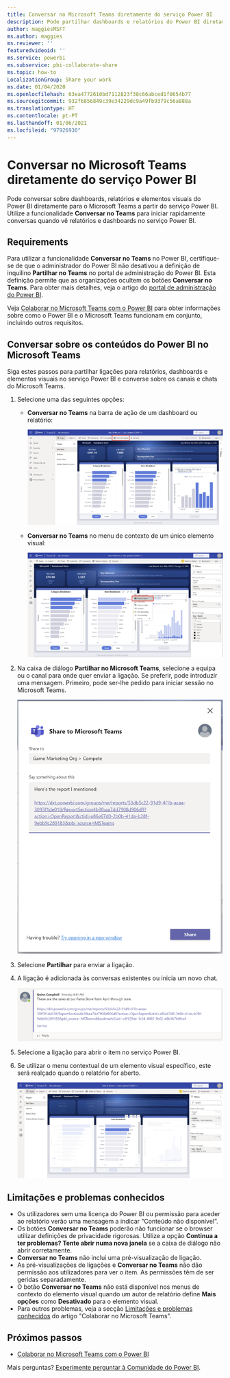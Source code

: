 ```yaml
---
title: Conversar no Microsoft Teams diretamente do serviço Power BI
description: Pode partilhar dashboards e relatórios do Power BI diretamente para o Microsoft Teams a partir do serviço Power BI.
author: maggiesMSFT
ms.author: maggies
ms.reviewer: ''
featuredvideoid: ''
ms.service: powerbi
ms.subservice: pbi-collaborate-share
ms.topic: how-to
LocalizationGroup: Share your work
ms.date: 01/04/2020
ms.openlocfilehash: 63ea4772610bd7112823f38c66abced1f0654b77
ms.sourcegitcommit: 932f6856849c39e34229dc9a49fb9379c56a888a
ms.translationtype: HT
ms.contentlocale: pt-PT
ms.lasthandoff: 01/06/2021
ms.locfileid: "97926930"
---
```

# <a name="chat-in-microsoft-teams-directly-from-the-power-bi-service"></a>Conversar no Microsoft Teams diretamente do serviço Power BI

Pode conversar sobre dashboards, relatórios e elementos visuais do Power BI diretamente para o Microsoft Teams a partir do serviço Power BI. Utilize a funcionalidade **Conversar no Teams** para iniciar rapidamente conversas quando vê relatórios e dashboards no serviço Power BI.

## <a name="requirements"></a>Requirements

Para utilizar a funcionalidade **Conversar no Teams** no Power BI, certifique-se de que o administrador do Power BI não desativou a definição de inquilino **Partilhar no Teams** no portal de administração do Power BI. Esta definição permite que as organizações ocultem os botões **Conversar no Teams**. Para obter mais detalhes, veja o artigo do [portal de administração do Power BI](../admin/service-admin-portal.md#share-to-teams).

Veja [Colaborar no Microsoft Teams com o Power BI](service-collaborate-microsoft-teams.md) para obter informações sobre como o Power BI e o Microsoft Teams funcionam em conjunto, incluindo outros requisitos.

## <a name="chat-about-power-bi-content-in-microsoft-teams"></a>Conversar sobre os conteúdos do Power BI no Microsoft Teams

Siga estes passos para partilhar ligações para relatórios, dashboards e elementos visuais no serviço Power BI e converse sobre os canais e chats do Microsoft Teams.

1. Selecione uma das seguintes opções:

   * **Conversar no Teams** na barra de ação de um dashboard ou relatório:

       ![Captura de ecrã a mostrar o botão Conversar no Teams na barra de ação.](media/service-share-report-teams/service-teams-share-to-teams-action-bar-button.png)
    
   * **Conversar no Teams** no menu de contexto de um único elemento visual:
    
      ![Captura de ecrã a mostrar o botão Conversar no Teams no menu contextual de um elemento visual.](media/service-share-report-teams/service-teams-share-to-teams-visual-context-menu.png)

1. Na caixa de diálogo **Partilhar no Microsoft Teams**, selecione a equipa ou o canal para onde quer enviar a ligação. Se preferir, pode introduzir uma mensagem. Primeiro, pode ser-lhe pedido para iniciar sessão no Microsoft Teams.

    ![Captura de ecrã a mostrar a caixa de diálogo Partilhar no Microsoft Teams com informações e mensagem.](media/service-share-report-teams/service-teams-share-to-teams-dialog.png)

1. Selecione **Partilhar** para enviar a ligação.
    
1. A ligação é adicionada às conversas existentes ou inicia um novo chat.

    ![Captura de ecrã a mostrar a conversa do Microsoft Teams com ligação para um item do Power BI.](media/service-share-report-teams/service-teams-share-to-teams-deep-link.png)

1. Selecione a ligação para abrir o item no serviço Power BI.

1. Se utilizar o menu contextual de um elemento visual específico, este será realçado quando o relatório for aberto.

    ![Captura de ecrã a mostrar o relatório do Power BI aberto com um elemento visual específico realçado.](media/service-share-report-teams/service-teams-share-to-teams-spotlight-visual.png)


## <a name="known-issues-and-limitations"></a>Limitações e problemas conhecidos

- Os utilizadores sem uma licença do Power BI ou permissão para aceder ao relatório verão uma mensagem a indicar “Conteúdo não disponível”.
- Os botões **Conversar no Teams** poderão não funcionar se o browser utilizar definições de privacidade rigorosas. Utilize a opção **Continua a ter problemas? Tente abrir numa nova janela** se a caixa de diálogo não abrir corretamente.
- **Conversar no Teams** não inclui uma pré-visualização de ligação.
- As pré-visualizações de ligações e **Conversar no Teams** não dão permissão aos utilizadores para ver o item. As permissões têm de ser geridas separadamente.
- O botão **Conversar no Teams** não está disponível nos menus de contexto do elemento visual quando um autor de relatório define **Mais opções** como **Desativado** para o elemento visual.
- Para outros problemas, veja a secção [Limitações e problemas conhecidos](service-collaborate-microsoft-teams.md#known-issues-and-limitations) do artigo "Colaborar no Microsoft Teams".

## <a name="next-steps"></a>Próximos passos

- [Colaborar no Microsoft Teams com o Power BI](service-collaborate-microsoft-teams.md)

Mais perguntas? [Experimente perguntar à Comunidade do Power BI](https://community.powerbi.com/).
